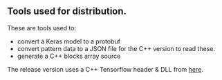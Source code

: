 ## Tools used for distribution.
These are tools used to:
* convert a Keras model to a protobuf 
* convert pattern data to a JSON file for the C++ version to read these.
* generate a C++ blocks array source

The release version uses a C++ Tensorflow header & DLL from [here](https://github.com/fo40225/tensorflow-windows-wheel/blob/master/1.8.0/cpp/libtensorflow-cpu-windows-x86_64-1.8.0-sse2.7z).
